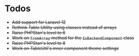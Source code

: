 # Todos

- ~~Add support for Laravel 12~~
- ~~Rethink Table Utility using classes instead of arrays~~
- ~~Raise PHPStan's level to 6~~
- ~~Work on `fromArray` method for the `IsBackendComponent` class~~
- ~~Raise PHPStan's level to 8~~
- ~~Work on TableUtil's inner component theme settings~~

